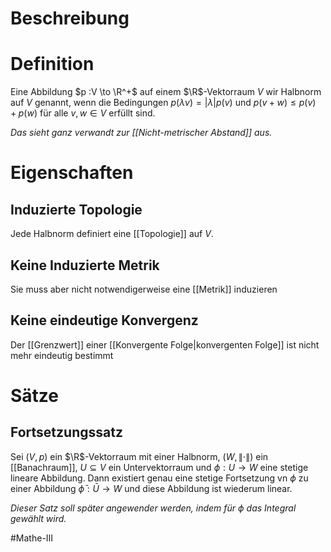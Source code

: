 # Beschreibung


# Definition
Eine Abbildung $p :V \to \R^+$ auf einem $\R$-Vektorraum $V$ wir Halbnorm auf $V$ genannt, wenn die Bedingungen $p(\lambda v) = |\lambda|p(v)$ und $p(v+w) \leq p(v)+p(w)$ für alle $v, w \in V$ erfüllt sind.

*Das sieht ganz verwandt zur [[Nicht-metrischer Abstand]] aus.*

# Eigenschaften
## Induzierte Topologie
Jede Halbnorm definiert eine [[Topologie]] auf $V$.

## Keine Induzierte Metrik
Sie muss aber nicht notwendigerweise eine [[Metrik]] induzieren


## Keine eindeutige Konvergenz
Der [[Grenzwert]] einer [[Konvergente Folge|konvergenten Folge]] ist nicht mehr eindeutig bestimmt


# Sätze
## Fortsetzungssatz
Sei $(V, p)$ ein $\R$-Vektorraum mit einer Halbnorm, $(W, \|\cdot \|)$ ein [[Banachraum]], $U \subseteq V$ ein Untervektorraum und $\phi: U \to W$ eine stetige lineare Abbildung. Dann existiert genau eine stetige Fortsetzung vn $\phi$ zu einer Abbildung $\bar \phi: \bar U \to W$ und diese Abbildung ist wiederum linear. 

*Dieser Satz soll später angewender werden, indem für $\phi$ das Integral gewählt wird.*






$\newcommand{\Q}{\mathbb Q}$
$\newcommand{\R}{\mathbb R}$
$\newcommand{\C}{\mathbb C}$
$\newcommand{\F}{\mathbb F}$
$\newcommand{\Z}{\mathbb Z}$
$\newcommand{\N}{\mathbb N}$
$\newcommand{\a}{\alpha}$

#Mathe-III 


